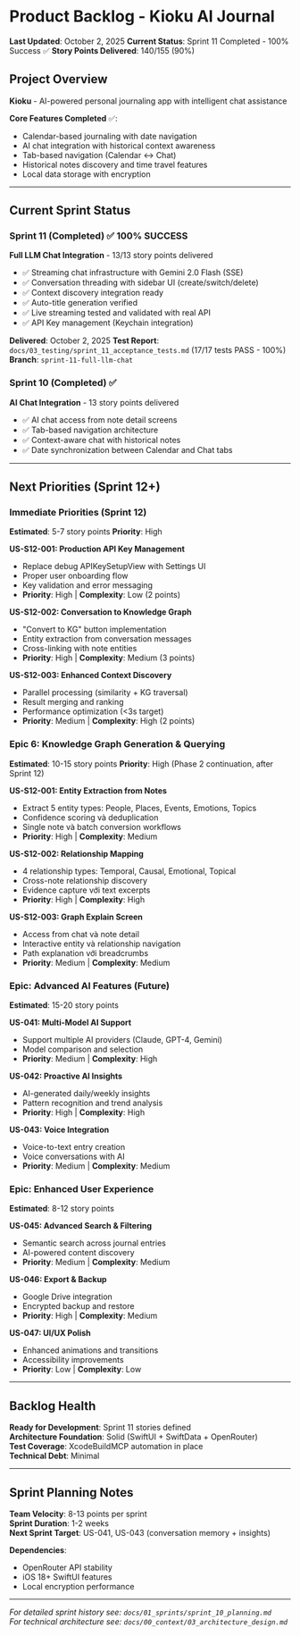 # Product Backlog - Kioku AI Journal

**Last Updated**: October 2, 2025
**Current Status**: Sprint 11 Completed - 100% Success ✅
**Story Points Delivered**: 140/155 (90%)

## Project Overview

**Kioku** - AI-powered personal journaling app with intelligent chat assistance

**Core Features Completed** ✅:
- Calendar-based journaling with date navigation
- AI chat integration with historical context awareness
- Tab-based navigation (Calendar ↔ Chat)
- Historical notes discovery and time travel features
- Local data storage with encryption

---

## Current Sprint Status

### Sprint 11 (Completed) ✅ 100% SUCCESS
**Full LLM Chat Integration** - 13/13 story points delivered
- ✅ Streaming chat infrastructure with Gemini 2.0 Flash (SSE)
- ✅ Conversation threading with sidebar UI (create/switch/delete)
- ✅ Context discovery integration ready
- ✅ Auto-title generation verified
- ✅ Live streaming tested and validated with real API
- ✅ API Key management (Keychain integration)

**Delivered**: October 2, 2025
**Test Report**: `docs/03_testing/sprint_11_acceptance_tests.md` (17/17 tests PASS - 100%)
**Branch**: `sprint-11-full-llm-chat`

### Sprint 10 (Completed) ✅
**AI Chat Integration** - 13 story points delivered
- ✅ AI chat access from note detail screens
- ✅ Tab-based navigation architecture
- ✅ Context-aware chat with historical notes
- ✅ Date synchronization between Calendar and Chat tabs

---

## Next Priorities (Sprint 12+)

### Immediate Priorities (Sprint 12)
**Estimated**: 5-7 story points
**Priority**: High

**US-S12-001: Production API Key Management**
- Replace debug APIKeySetupView with Settings UI
- Proper user onboarding flow
- Key validation and error messaging
- **Priority**: High | **Complexity**: Low (2 points)

**US-S12-002: Conversation to Knowledge Graph**
- "Convert to KG" button implementation
- Entity extraction from conversation messages
- Cross-linking with note entities
- **Priority**: High | **Complexity**: Medium (3 points)

**US-S12-003: Enhanced Context Discovery**
- Parallel processing (similarity + KG traversal)
- Result merging and ranking
- Performance optimization (<3s target)
- **Priority**: Medium | **Complexity**: High (2 points)

### Epic 6: Knowledge Graph Generation & Querying
**Estimated**: 10-15 story points
**Priority**: High (Phase 2 continuation, after Sprint 12)

**US-S12-001: Entity Extraction from Notes**
- Extract 5 entity types: People, Places, Events, Emotions, Topics
- Confidence scoring và deduplication
- Single note và batch conversion workflows
- **Priority**: High | **Complexity**: Medium

**US-S12-002: Relationship Mapping**
- 4 relationship types: Temporal, Causal, Emotional, Topical
- Cross-note relationship discovery
- Evidence capture với text excerpts
- **Priority**: High | **Complexity**: High

**US-S12-003: Graph Explain Screen**
- Access from chat và note detail
- Interactive entity và relationship navigation
- Path explanation với breadcrumbs
- **Priority**: Medium | **Complexity**: Medium

### Epic: Advanced AI Features (Future)
**Estimated**: 15-20 story points

**US-041: Multi-Model AI Support**
- Support multiple AI providers (Claude, GPT-4, Gemini)
- Model comparison and selection
- **Priority**: Medium | **Complexity**: High

**US-042: Proactive AI Insights**
- AI-generated daily/weekly insights
- Pattern recognition and trend analysis
- **Priority**: High | **Complexity**: High

**US-043: Voice Integration**
- Voice-to-text entry creation
- Voice conversations with AI
- **Priority**: Medium | **Complexity**: Medium

### Epic: Enhanced User Experience
**Estimated**: 8-12 story points

**US-045: Advanced Search & Filtering**
- Semantic search across journal entries
- AI-powered content discovery
- **Priority**: Medium | **Complexity**: Medium

**US-046: Export & Backup**
- Google Drive integration
- Encrypted backup and restore
- **Priority**: High | **Complexity**: Medium

**US-047: UI/UX Polish**
- Enhanced animations and transitions
- Accessibility improvements
- **Priority**: Low | **Complexity**: Low

---

## Backlog Health

**Ready for Development**: Sprint 11 stories defined  
**Architecture Foundation**: Solid (SwiftUI + SwiftData + OpenRouter)  
**Test Coverage**: XcodeBuildMCP automation in place  
**Technical Debt**: Minimal

---

## Sprint Planning Notes

**Team Velocity**: 8-13 points per sprint  
**Sprint Duration**: 1-2 weeks  
**Next Sprint Target**: US-041, US-043 (conversation memory + insights)

**Dependencies**:
- OpenRouter API stability
- iOS 18+ SwiftUI features
- Local encryption performance

---

*For detailed sprint history see: `docs/01_sprints/sprint_10_planning.md`*  
*For technical architecture see: `docs/00_context/03_architecture_design.md`*